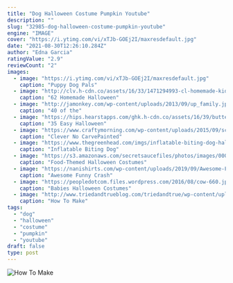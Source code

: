 ```yaml
---
title: "Dog Halloween Costume Pumpkin Youtube"
description: ""
slug: "32985-dog-halloween-costume-pumpkin-youtube"
engine: "IMAGE"
cover: "https://i.ytimg.com/vi/xTJb-GOEj2I/maxresdefault.jpg"
date: "2021-08-30T12:26:10.284Z"
author: "Edna Garcia"
ratingValue: "2.9"
reviewCount: "2"
images:
  - image: "https://i.ytimg.com/vi/xTJb-GOEj2I/maxresdefault.jpg"
    caption: "Puppy Dog Pals"
  - image: "http://clv.h-cdn.co/assets/16/33/1471294993-cl-homemade-kids-halloween-costumes.jpg"
    caption: "62 Homemade Halloween"
  - image: "http://jamonkey.com/wp-content/uploads/2013/09/up_family.jpg"
    caption: "40 of the"
  - image: "https://hips.hearstapps.com/ghk.h-cdn.co/assets/16/39/butterfly-snapchat-filter-halloween-costume-hair-2.jpg?crop=0.770xw:1.00xh;0.116xw,0&resize=480:*"
    caption: "35 Easy Halloween"
  - image: "https://www.craftymorning.com/wp-content/uploads/2015/09/scooby-doo-pumpkin.jpg"
    caption: "Clever No CarvePainted"
  - image: "https://www.thegreenhead.com/imgs/inflatable-biting-dog-halloween-costume-2.jpg"
    caption: "Inflatable Biting Dog"
  - image: "https://s3.amazonaws.com/secretsaucefiles/photos/images/000/107/074/large/grill1.jpg?1485367167"
    caption: "Food-Themed Halloween Costumes"
  - image: "https://nanishirts.com/wp-content/uploads/2019/09/Awesome-Funny-Crash-Test-Dummy-Easy-Last-Minute-Halloween-Costume-shirt-4.jpg"
    caption: "Awesome Funny Crash"
  - image: "https://peopledotcom.files.wordpress.com/2016/08/cow-660.jpg?w=660"
    caption: "Babies Halloween Costumes"
  - image: "http://www.triedandtrueblog.com/triedandtrue/wp-content/uploads/2013/10/howtotraindragons10long.jpg"
    caption: "How To Make"
tags:
  - "dog"
  - "halloween"
  - "costume"
  - "pumpkin"
  - "youtube"
draft: false
type: post
---
```



![How To Make](http://www.triedandtrueblog.com/triedandtrue/wp-content/uploads/2013/10/howtotraindragons10long.jpg "How To Make")


<!--inArticleAds-->

<!--galleryOne-->


<!--inArticleAds-->

<!--galleryTwo-->


<!--galleryThree-->

